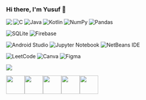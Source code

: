 ### Hi there, I'm Yusuf 👋

<img align="left" src="https://github-readme-stats.vercel.app/api?username=ysfzyak&show_icons=true&theme=tokyonight" />

![C](https://img.shields.io/badge/c-%2300599C.svg?style=for-the-badge&logo=c&logoColor=white)
![Java](https://img.shields.io/badge/java-%23ED8B00.svg?style=for-the-badge&logo=java&logoColor=white)
![Kotlin](https://img.shields.io/badge/kotlin-%237F52FF.svg?style=for-the-badge&logo=kotlin&logoColor=white)
![NumPy](https://img.shields.io/badge/numpy-%23013243.svg?style=for-the-badge&logo=numpy&logoColor=white)
![Pandas](https://img.shields.io/badge/pandas-%23150458.svg?style=for-the-badge&logo=pandas&logoColor=white)

![SQLite](https://img.shields.io/badge/sqlite-%2307405e.svg?style=for-the-badge&logo=sqlite&logoColor=white)
![Firebase](https://img.shields.io/badge/Firebase-039BE5?style=for-the-badge&logo=Firebase&logoColor=white)

![Android Studio](https://img.shields.io/badge/Android%20Studio-3DDC84.svg?style=for-the-badge&logo=android-studio&logoColor=white)
![Jupyter Notebook](https://img.shields.io/badge/jupyter-%23FA0F00.svg?style=for-the-badge&logo=jupyter&logoColor=white)
![NetBeans IDE](https://img.shields.io/badge/NetBeansIDE-1B6AC6.svg?style=for-the-badge&logo=apache-netbeans-ide&logoColor=white)

![LeetCode](https://img.shields.io/badge/LeetCode-000000?style=for-the-badge&logo=LeetCode&logoColor=#d16c06)
![Canva](https://img.shields.io/badge/Canva-%2300C4CC.svg?style=for-the-badge&logo=Canva&logoColor=white)
![Figma](https://img.shields.io/badge/figma-%23F24E1E.svg?style=for-the-badge&logo=figma&logoColor=white)

[![](https://img.shields.io/badge/linkedin-%230077B5.svg?style=for-the-badge&logo=linkedin)](https://www.linkedin.com/in/yusufziyaak/)



<img height=50 
     src="https://cdn.jsdelivr.net/gh/devicons/devicon/icons/java/java-original.svg"/><img height=50
     src="https://cdn.jsdelivr.net/gh/devicons/devicon/icons/python/python-original.svg"/><img height=50 
     src="https://cdn.jsdelivr.net/gh/devicons/devicon/icons/numpy/numpy-original-wordmark.svg"/><img height=50 
     src="https://cdn.jsdelivr.net/gh/devicons/devicon/icons/github/github-original.svg"/><img height=50
     src="https://cdn.jsdelivr.net/gh/devicons/devicon/icons/canva/canva-original.svg"/>

